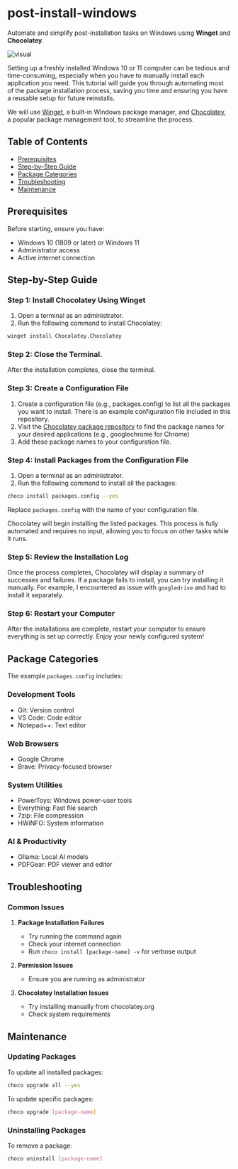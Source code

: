 # post-install-windows
Automate and simplify post-installation tasks on Windows using **Winget** and **Chocolatey**.

![visual](/DALL·E%202024-12-17%2012.05.53%20-%20A%20clean%20and%20modern%20workflow%20diagram%20for%20automating%20post-installation%20tasks%20on%20Windows.%20The%20design%20should%20feature%20a%20professional%20layout%20with%20soft%20blue%20.png)

Setting up a freshly installed Windows 10 or 11 computer can be tedious and time-consuming, especially when you have to manually install each application you need. This tutorial will guide you through automating most of the package installation process, saving you time and ensuring you have a reusable setup for future reinstalls.

We will use [Winget](https://learn.microsoft.com/en-us/windows/package-manager/winget/), a built-in Windows package manager, and [Chocolatey](https://chocolatey.org/), a popular package management tool, to streamline the process.

## Table of Contents
- [Prerequisites](#prerequisites)
- [Step-by-Step Guide](#step-by-step-guide)
- [Package Categories](#package-categories)
- [Troubleshooting](#troubleshooting)
- [Maintenance](#maintenance)

## Prerequisites
Before starting, ensure you have:
- Windows 10 (1809 or later) or Windows 11
- Administrator access
- Active internet connection

## Step-by-Step Guide

### Step 1: Install Chocolatey Using Winget
1. Open a terminal as an administrator.
2. Run the following command to install Chocolatey:
```bash
winget install Chocolatey.Chocolatey

```
### Step 2: Close the Terminal.
After the installation completes, close the terminal.

### Step 3: Create a Configuration File
1. Create a configuration file (e.g., packages.config) to list all the packages you want to install. There is an example configuration file included in this repository.
2. Visit the [Chocolatey package repository](https://community.chocolatey.org/packages) to find the package names for your desired applications (e.g., googlechrome for Chrome)
3. Add these package names to your configuration file.

### Step 4: Install Packages from the Configuration File
1. Open a terminal as an administrator.
2. Run the following command to install all the packages:
```bash
choco install packages.config --yes
```
Replace `packages.config` with the name of your configuration file.

Chocolatey will begin installing the listed packages. This process is fully automated and requires no input, allowing you to focus on other tasks while it runs.

### Step 5: Review the Installation Log
Once the process completes, Chocolatey will display a summary of successes and failures. If a package fails to install, you can try installing it manually. For example, I encountered as issue with `googledrive` and had to install it separately.

### Step 6: Restart your Computer
After the installations are complete, restart your computer to ensure everything is set up correctly. Enjoy your newly configured system!

## Package Categories
The example `packages.config` includes:

### Development Tools
- Git: Version control
- VS Code: Code editor
- Notepad++: Text editor

### Web Browsers
- Google Chrome
- Brave: Privacy-focused browser

### System Utilities
- PowerToys: Windows power-user tools
- Everything: Fast file search
- 7zip: File compression
- HWiNFO: System information

### AI & Productivity
- Ollama: Local AI models
- PDFGear: PDF viewer and editor

## Troubleshooting

### Common Issues
1. **Package Installation Failures**
   - Try running the command again
   - Check your internet connection
   - Run `choco install [package-name] -v` for verbose output

2. **Permission Issues**
   - Ensure you are running as administrator

3. **Chocolatey Installation Issues**
   - Try installing manually from chocolatey.org
   - Check system requirements

## Maintenance

### Updating Packages
To update all installed packages:
```bash
choco upgrade all --yes
```

To update specific packages:
```bash 
choco upgrade [package-name]
```

### Uninstalling Packages
To remove a package:
```bash
choco uninstall [package-name]
```